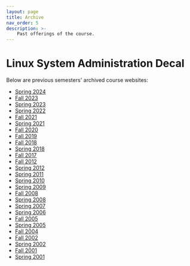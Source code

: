 ```yaml
---
layout: page
title: Archive
nav_order: 5
description: >-
    Past offerings of the course.
---
```


<h1>Linux System Administration Decal</h1>

<p>Below are previous semesters' archived course websites:</p>

<ul>
    <li><a href="/archives/2024-spring/">Spring 2024</a></li>
    <li><a href="/archives/2023-fall/">Fall 2023</a></li>
    <li><a href="/archives/2023-spring/">Spring 2023</a></li>
    <li><a href="/archives/2022-spring/">Spring 2022</a></li>
    <li><a href="/archives/2021-fall/">Fall 2021</a></li>
    <li><a href="/archives/2021-spring/">Spring 2021</a></li>
    <li><a href="/archives/2020-fall/">Fall 2020</a></li>
    <li><a href="/archives/2019-fall/">Fall 2019</a></li>
    <li><a href="/archives/2018-fall/">Fall 2018</a></li>
    <li><a href="/archives/2018-spring/">Spring 2018</a></li>
    <li><a href="/archives/2017-fall/">Fall 2017</a></li>
    <li><a href="/archives/2012-fall/">Fall 2012</a></li>
    <li><a href="/archives/2012-spring/">Spring 2012</a></li>
    <li><a href="/archives/2011-spring/">Spring 2011</a></li>
    <li><a href="/archives/2010-spring/">Spring 2010</a></li>
    <li><a href="/archives/2009-spring/">Spring 2009</a></li>
    <li><a href="/archives/2008-fall/">Fall 2008</a></li>
    <li><a href="/archives/2008-spring/">Spring 2008</a></li>
    <li><a href="/archives/2007-spring/">Spring 2007</a></li>
    <li><a href="/archives/2006-spring/">Spring 2006</a></li>
    <li><a href="/archives/2005-fall/">Fall 2005</a></li>
    <li><a href="/archives/2005-spring/">Spring 2005</a></li>
    <li><a href="/archives/2004-fall/">Fall 2004</a></li>
    <li><a href="/archives/2002-fall/">Fall 2002</a></li>
    <li><a href="/archives/2002-spring/">Spring 2002</a></li>
    <li><a href="/archives/2002-fall/">Fall 2001</a></li>
    <li><a href="/archives/2001-spring/intro-to-sysad-decal">Spring 2001</a></li>
</ul>
